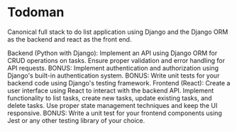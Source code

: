 Todoman
=====

Canonical full stack to do list application using Django and the Django ORM as the backend and react as the front end.

Backend (Python with Django):
Implement an API using Django ORM for CRUD operations on tasks.
Ensure proper validation and error handling for API requests.
BONUS: Implement authentication and authorization using Django's built-in authentication system.
BONUS: Write unit tests for your backend code using Django's testing framework.
Frontend (React):
Create a user interface using React to interact with the backend API.
Implement functionality to list tasks, create new tasks, update existing tasks, and delete tasks.
Use proper state management techniques and keep the UI responsive.
BONUS: Write a unit test for your frontend components using Jest or any other testing library of your choice.
